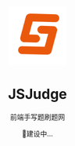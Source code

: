 <p align="center">
  <img width="120px" src="./logo.svg"  />
</p>
<h1 align="center"> JSJudge </h1>
<p align="center">前端手写题刷题网</p>

<p align="center">
 🚧建设中...
</p>
